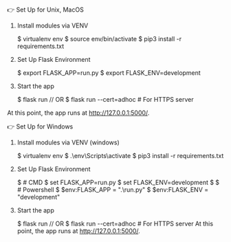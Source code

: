 👉 Set Up for Unix, MacOS

1.  Install modules via VENV

    $ virtualenv env
    $ source env/bin/activate
    $ pip3 install -r requirements.txt

2.  Set Up Flask Environment

    $ export FLASK_APP=run.py
    $ export FLASK_ENV=development

3.  Start the app

    $ flask run
    // OR
    $ flask run --cert=adhoc # For HTTPS server

At this point, the app runs at http://127.0.0.1:5000/.


👉 Set Up for Windows

1. Install modules via VENV (windows)

    $ virtualenv env
    $ .\env\Scripts\activate
    $ pip3 install -r requirements.txt

2.  Set Up Flask Environment

    $ # CMD 
    $ set FLASK_APP=run.py
    $ set FLASK_ENV=development
    $
    $ # Powershell
    $ $env:FLASK_APP = ".\run.py"
    $ $env:FLASK_ENV = "development"

3.  Start the app

    $ flask run
    // OR
    $ flask run --cert=adhoc # For HTTPS server
    At this point, the app runs at http://127.0.0.1:5000/.

